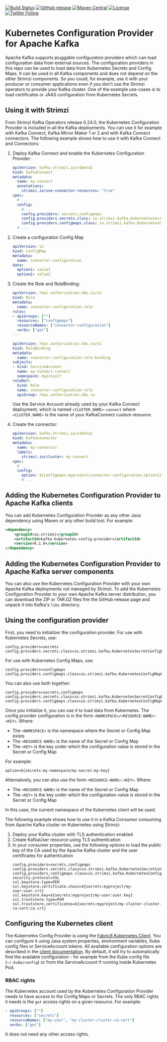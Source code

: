 [![Build Status](https://dev.azure.com/cncf/strimzi/_apis/build/status/kafka-kubernetes-config-provider?branchName=main)](https://dev.azure.com/cncf/strimzi/_build/latest?definitionId=32&branchName=main)
[![GitHub release](https://img.shields.io/github/release/strimzi/kafka-kubernetes-config-provider.svg)](https://github.com/strimzi/kafka-kubernetes-config-provider/releases/latest)
[![Maven Central](https://maven-badges.herokuapp.com/maven-central/io.strimzi/kafka-kubernetes-config-provider/badge.svg)](https://maven-badges.herokuapp.com/maven-central/io.strimzi/kafka-kubernetes-config-provider)
[![License](https://img.shields.io/badge/license-Apache--2.0-blue.svg)](http://www.apache.org/licenses/LICENSE-2.0)
[![Twitter Follow](https://img.shields.io/twitter/follow/strimziio.svg?style=social&label=Follow&style=for-the-badge)](https://twitter.com/strimziio)

# Kubernetes Configuration Provider for Apache Kafka

Apache Kafka supports pluggable configuration providers which can load configuration data from external sources.
The configuration providers in this repo can be used to load data from Kubernetes Secrets and Config Maps.
It can be used in all Kafka components and does not depend on the other Strimzi components. 
So you could, for example, use it with your producer or consumer applications even if you don't use the Strimzi operators to provide your Kafka cluster.
One of the example use-cases is to load certificates or JAAS configuration from Kubernetes Secrets.

## Using it with Strimzi

From Strimzi Kafka Operators release 0.24.0, the Kubernetes Configuration Provider is included in all the Kafka deployments.
You can use it for example with Kafka Connect, Kafka Mirror Maker 1 or 2 and with Kafka Connect connectors.
The following example shows how to use it with Kafka Connect and Connectors:

1) Deploy Kafka Connect and enable the Kubernetes Configuration Provider:
    ```yaml
    apiVersion: kafka.strimzi.io/v1beta2
    kind: KafkaConnect
    metadata:
      name: my-connect
      annotations:
        strimzi.io/use-connector-resources: "true"
    spec:
      # ...
      config:
        # ...
        config.providers: secrets,configmaps
        config.providers.secrets.class: io.strimzi.kafka.KubernetesSecretConfigProvider
        config.providers.configmaps.class: io.strimzi.kafka.KubernetesConfigMapConfigProvider
      # ...
    ```

2) Create a configuration Config Map
    ```yaml
    apiVersion: v1
    kind: ConfigMap
    metadata:
      name: connector-configuration
    data:
      option1: value1
      option2: value2
    ```

3) Create the Role and RoleBinding:
    ```yaml
    apiVersion: rbac.authorization.k8s.io/v1
    kind: Role
    metadata:
      name: connector-configuration-role
    rules:
    - apiGroups: [""]
      resources: ["configmaps"]
      resourceNames: ["connector-configuration"]
      verbs: ["get"]
    ---

    apiVersion: rbac.authorization.k8s.io/v1
    kind: RoleBinding
    metadata:
      name: connector-configuration-role-binding
    subjects:
    - kind: ServiceAccount
      name: my-connect-connect
      namespace: myproject
    roleRef:
      kind: Role
      name: connector-configuration-role
      apiGroup: rbac.authorization.k8s.io
    ```

    Use the Service Account already used by your Kafka Connect deployment, which is named `<CLUSTER_NAME>-connect` where `<CLUSTER_NAME>` is the name of your KafkaConnect custom resource.

4) Create the connector:
    ```yaml
    apiVersion: kafka.strimzi.io/v1beta2
    kind: KafkaConnector
    metadata:
      name: my-connector
      labels:
        strimzi.io/cluster: my-connect
    spec:
      # ...
      config:
        option: ${configmaps:myproject/connector-configuration:option1}
        # ...
    ```

## Adding the Kubernetes Configuration Provider to Apache Kafka clients

You can add Kubernetes Configuration Provider as any other Java dependency using Maven or any other build tool.
For example:

```xml
<dependency>
    <groupId>io.strimzi</groupId>
    <artifactId>kafka-kubernetes-config-provider</artifactId>
    <version>0.1.0</version>
</dependency>
```

## Adding the Kubernetes Configuration Provider to Apache Kafka server components

You can also use the Kubernetes Configuration Provider with your own Apache Kafka deployments not managed by Strimzi. 
To add the Kubernetes Configuration Provider to your own Apache Kafka server distribution, you can download the ZIP or TAR.GZ files frm the GitHub release page and unpack it into Kafka's `libs` directory.

## Using the configuration provider

First, you need to initializer the configuration provider.
For use with Kubernetes Secrets, use:

```properties
config.providers=secrets
config.providers.secrets.class=io.strimzi.kafka.KubernetesSecretConfigProvider
```

For use with Kubernetes Config Maps, use:

```properties
config.providers=configmaps
config.providers.configmaps.class=io.strimzi.kafka.KubernetesConfigMapConfigProvider
```

You can also use both together:

```properties
config.providers=secrets,configmaps
config.providers.secrets.class=io.strimzi.kafka.KubernetesSecretConfigProvider
config.providers.configmaps.class=io.strimzi.kafka.KubernetesConfigMapConfigProvider
```

Once you initialize it, you can use it to load data from Kubernetes.
The config provider configuration is in the form `<NAMESPACE>/<RESOURCE-NAME>:<KEY>`.
Where:
* The `<NAMESPACE>` is the namespace where the Secret or Config Map exists
* The `<RESOURCE-NAME>` is the name of the Secret or Config Map
* The `<KEY>` is the key under which the configuration value is stored in the Secret or Config Map

For example:
```properties
option=${secrets:my-namespace/my-secret:my-key}
```

Alternatively, you can also use the form `<RESOURCE-NAME>:<KEY>`.
Where:
* The `<RESOURCE-NAME>` is the name of the Secret or Config Map
* The `<KEY>` is the key under which the configuration value is stored in the Secret or Config Map

In this case, the current namespace of the Kubernetes client will be used.

The following example shows how to use it in a Kafka Consumer consuming from Apache Kafka cluster on Kubernetes using Strimzi:

1) Deploy your Kafka cluster with TLS authentication enabled
2) Create KafkaUser resource using TLS authentication
3) In your consumer properties, use the following options to load the public key of the CA used by the Apache Kafka cluster and the user certificates for authentication
    ```properties
    config.providers=secrets,configmaps
    config.providers.secrets.class=io.strimzi.kafka.KubernetesSecretConfigProvider
    config.providers.configmaps.class=io.strimzi.kafka.KubernetesConfigMapConfigProvider
    security.protocol=SSL
    ssl.keystore.type=PEM
    ssl.keystore.certificate.chain=${secrets:myproject/my-user:user.crt}
    ssl.keystore.key=${secrets:myproject/my-user:user.key}
    ssl.truststore.type=PEM
    ssl.truststore.certificates=${secrets:myproject/my-cluster-cluster-ca-cert:ca.crt}
    ```

## Configuring the Kubernetes client

The Kubernetes Config Provider is using the [Fabric8 Kubernetes Client](https://github.com/fabric8io/kubernetes-client).
You can configure it using Java system properties, environment variables, Kube config files or ServiceAccount tokens.
All available configuration options are described in the [client documentation](https://github.com/fabric8io/kubernetes-client#configuring-the-client).
By default, it will try to automatically find the available configuration - for example from the Kube config file (`~/.kube/config`) or from the ServiceAccount if running inside Kubernetes Pod.

### RBAC rights

The Kubernetes account used by the Kubernetes Configuration Provider needs to have access to the Config Maps or Secrets.
The only RBAC rights it needs is the `get` access rights on a given resource.
For example:

```yaml
- apiGroups: [""]
  resources: ["secrets"]
  resourceNames: ["my-user", "my-cluster-cluster-ca-cert"]
  verbs: ["get"]
```

It does not need any other access rights.

